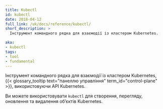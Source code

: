 ```yaml
---
title: Kubectl
id: kubectl
date: 2018-04-12
full_link: /uk/docs/reference/kubectl/
short_description: >
  Інструмент командного рядка для взаємодії із кластером Kubernetes.

aka:
- kubectl
tags:
- tool
- fundamental
---
```


Інструмент командного рядка для взаємодії із кластером Kubernetes,
{{< glossary_tooltip text="панеллю управління" term_id="control-plane" >}}, використовуючи API Kubernetes.

<!--more--> 

Ви можете використовувати `kubectl` для створення, перегляду, оновлення та видалення обʼєктів Kubernetes.

